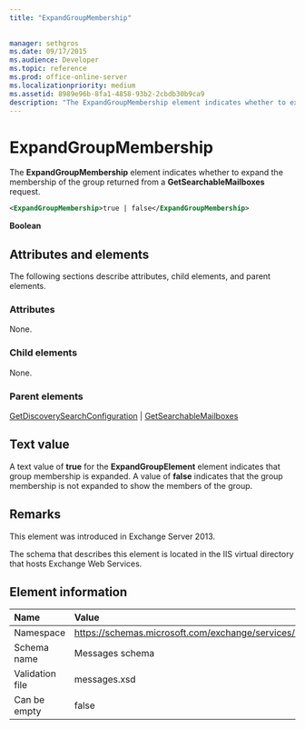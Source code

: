 ```yaml
---
title: "ExpandGroupMembership"
 
 
manager: sethgros
ms.date: 09/17/2015
ms.audience: Developer
ms.topic: reference
ms.prod: office-online-server
ms.localizationpriority: medium
ms.assetid: 8989e96b-8fa1-4858-93b2-2cbdb30b9ca9
description: "The ExpandGroupMembership element indicates whether to expand the membership of the group returned from a GetSearchableMailboxes request."
---
```


# ExpandGroupMembership

The **ExpandGroupMembership** element indicates whether to expand the membership of the group returned from a **GetSearchableMailboxes** request. 
  
```XML
<ExpandGroupMembership>true | false</ExpandGroupMembership>
```

 **Boolean**
## Attributes and elements

The following sections describe attributes, child elements, and parent elements.
  
### Attributes

None.
  
### Child elements

None.
  
### Parent elements

[GetDiscoverySearchConfiguration](getdiscoverysearchconfiguration.md) | [GetSearchableMailboxes](getsearchablemailboxes.md)
  
## Text value

A text value of **true** for the **ExpandGroupElement** element indicates that group membership is expanded. A value of **false** indicates that the group membership is not expanded to show the members of the group. 
  
## Remarks

This element was introduced in Exchange Server 2013.
  
The schema that describes this element is located in the IIS virtual directory that hosts Exchange Web Services.
  
## Element information

|**Name**|**Value**|
|:-----|:-----|
|Namespace  <br/> |https://schemas.microsoft.com/exchange/services/2006/messages  <br/> |
|Schema name  <br/> |Messages schema  <br/> |
|Validation file  <br/> |messages.xsd  <br/> |
|Can be empty  <br/> |false  <br/> |
   

